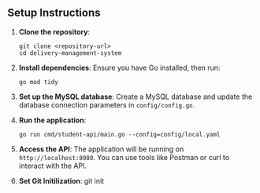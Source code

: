 
## Setup Instructions
1. **Clone the repository**:
   ```
   git clone <repository-url>
   cd delivery-management-system
   ```

2. **Install dependencies**:
   Ensure you have Go installed, then run:
   ```
   go mod tidy
   ```  

3. **Set up the MySQL database**:
   Create a MySQL database and update the database connection parameters in `config/config.go`.

4. **Run the application**:
   ```
   go run cmd/student-api/main.go --config=config/local.yaml
   ```

5. **Access the API**:
   The application will be running on `http://localhost:8080`. You can use tools like Postman or curl to interact with the API.

6. **Set Git Initilization**: git init
